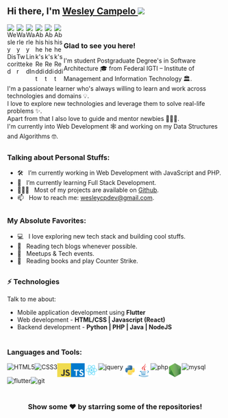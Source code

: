 ## Hi there, I'm [Wesley Campelo ](https://github.com/wesleycpdev/)<img src="https://github.com/TheDudeThatCode/TheDudeThatCode/blob/master/Assets/Hi.gif" width="29px">

<a href="wesleycpdev#2417">
  <img align="left" alt="Wesley Discord" width="22px" src="https://raw.githubusercontent.com/peterthehan/peterthehan/master/assets/discord.svg" />
</a>

<a href="https://twitter.com/wesleycpdev">
  <img align="left" alt="Warley Twitter" width="22px" src="https://raw.githubusercontent.com/peterthehan/peterthehan/master/assets/twitter.svg" />
</a>

<a href="https://www.linkedin.com/in/wesley-campelo/">
  <img align="left" alt="Warley LinkedIn" width="22px" src="https://raw.githubusercontent.com/peterthehan/peterthehan/master/assets/linkedin.svg" />
</a>

<a href="https://www.twitch.tv/wesleycpdev/">
  <img align="left" alt="Abhishek's Reddit" width="22px" src="https://raw.githubusercontent.com/peterthehan/peterthehan/master/assets/twitch.svg" />
</a>

<a href="https://www.reddit.com/user/jh00ny/">
  <img align="left" alt="Abhishek's Reddit" width="22px" src="https://raw.githubusercontent.com/peterthehan/peterthehan/master/assets/reddit.svg" />
</a>

<a href="https://steamcommunity.com/id/jh00nyy/">
  <img align="left" alt="Abhishek's Reddit" width="22px" src="https://raw.githubusercontent.com/peterthehan/peterthehan/master/assets/steam.svg" />
</a>

<br/>

### Glad to see you here! &nbsp;

I'm student Postgraduate Degree's in Software Architecture 🎓 from Federal IGTI – Institute of Management and Information Technology 🏛.<br/>
I'm a passionate learner who's always willing to learn and work across technologies and domains 💡.<br/>
I love to explore new technologies and leverage them to solve real-life problems ✨.<br/>
Apart from that I also love to guide and mentor newbies 👨🏻‍💻.<br/>
I'm currently into Web Development 🕸️ and working on my Data Structures and Algorithms 🤓.<br/>

##

### Talking about Personal Stuffs:
- 🛠 &nbsp; I’m currently working in Web Development with JavaScript and PHP.
- 🚀 &nbsp; I’m currently learning Full Stack Development.
- 👨🏻‍💻 &nbsp; Most of my projects are available on [Github](https://github.com/wesleycpdev).
- 📫 &nbsp; How to reach me: wesleycpdev@gmail.com.

##

### My Absolute Favorites:

- 💻 &nbsp; I love exploring new tech stack and building cool stuffs.
- 📰 &nbsp; Reading tech blogs whenever possible.
- 🍕 &nbsp; Meetups & Tech events.
- 👾 &nbsp; Reading books and play Counter Strike.

##
### ⚡ Technologies
Talk to me about:
- Mobile application development using **Flutter**
- Web development - **HTML/CSS | Javascript (React)**
- Backend development - **Python | PHP | Java | NodeJS**

#
### Languages and Tools:

<a href="https://developer.mozilla.org/en-US/docs/Web/HTML" target="_blank">
    <img align="left" alt="HTML5" height ="32px" src="https://www.vectorlogo.zone/logos/w3_html5/w3_html5-icon.svg">
</a>

<a href="https://developer.mozilla.org/en-US/docs/Web/CSS" target="_blank">
    <img align="left" alt="CSS3" height ="32px" src="https://cdn4.iconfinder.com/data/icons/social-media-logos-6/512/121-css3-512.png">
</a>

<a href="https://www.javascript.com/" target="_blank"> 
    <img align="left" alt="JavaScript" height ="32px" src="https://raw.githubusercontent.com/github/explore/80688e429a7d4ef2fca1e82350fe8e3517d3494d/topics/javascript/javascript.png"> 
</a>

<a href="https://www.typescriptlang.org/" target="_blank">
    <img align="left" alt="Typescirpt" height ="32px" src="https://raw.githubusercontent.com/github/explore/80688e429a7d4ef2fca1e82350fe8e3517d3494d/topics/typescript/typescript.png">
</a>

<a href="https://reactjs.org/" target="_blank">
    <img align="left" alt="React" height ="32px" src="https://raw.githubusercontent.com/github/explore/80688e429a7d4ef2fca1e82350fe8e3517d3494d/topics/react/react.png"> 
</a>

<a href="https://jquery.com/" target="_blank">
    <img align="left" src="https://www.vectorlogo.zone/logos/jquery/jquery-icon.svg" alt="jquery" height='32px'/>
</a>

<a href="https://www.python.org" target="_blank">
    <img align="left" alt="Python" height ="32px" src="https://raw.githubusercontent.com/github/explore/80688e429a7d4ef2fca1e82350fe8e3517d3494d/topics/python/python.png">
</a>

<a href="https://www.java.com" target="_blank">
    <img align="left" alt="Java" height ="32px" src="https://raw.githubusercontent.com/devicons/devicon/master/icons/java/java-original.svg"> 
</a>

<a href="https://www.php.net/" target="_blank">
 <img align="left" src="https://raw.githubusercontent.com/jmnote/z-icons/master/svg/php.svg" alt="php" height='32px'/> 
</a>

<a href="https://nodejs.org" target="_blank">
    <img align="left" alt="Node.js" height ="32px" src="https://raw.githubusercontent.com/github/explore/80688e429a7d4ef2fca1e82350fe8e3517d3494d/topics/nodejs/nodejs.png"> 
</a>

<a href="https://www.mysql.com/" target="_blank">
    <img src="https://www.vectorlogo.zone/logos/mysql/mysql-icon.svg" align="left" alt="mysql" height='32px'/> 
</a>

<a href="https://flutter.dev/" target="_blank">
    <img src="https://drive.google.com/drive/folders/1aeGJ3MmU5IDLobrqQqwYlIzil-pCF-1R" align="left" alt="flutter" height='32px'/> 
</a>

<a href="https://git-scm.com/" target="_blank">
    <img src="https://www.vectorlogo.zone/logos/git-scm/git-scm-icon.svg" align="left" alt="git" height='32px'/> 
</a>

<br/>
<br>
<br>
<br>

<div align="center">

   ### Show some ❤️ by starring some of the repositories!

</div>

